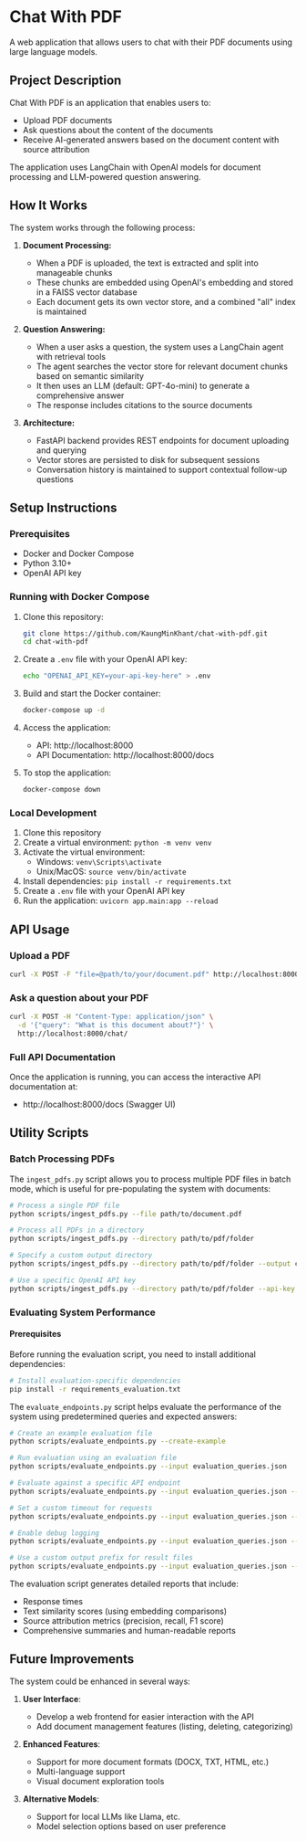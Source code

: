 # Chat With PDF

A web application that allows users to chat with their PDF documents using large language models.

## Project Description

Chat With PDF is an application that enables users to:
- Upload PDF documents
- Ask questions about the content of the documents
- Receive AI-generated answers based on the document content with source attribution

The application uses LangChain with OpenAI models for document processing and LLM-powered question answering.

## How It Works

The system works through the following process:

1. **Document Processing:**
   - When a PDF is uploaded, the text is extracted and split into manageable chunks
   - These chunks are embedded using OpenAI's embedding and stored in a FAISS vector database
   - Each document gets its own vector store, and a combined "all" index is maintained

2. **Question Answering:**
   - When a user asks a question, the system uses a LangChain agent with retrieval tools
   - The agent searches the vector store for relevant document chunks based on semantic similarity
   - It then uses an LLM (default: GPT-4o-mini) to generate a comprehensive answer
   - The response includes citations to the source documents

3. **Architecture:**
   - FastAPI backend provides REST endpoints for document uploading and querying
   - Vector stores are persisted to disk for subsequent sessions
   - Conversation history is maintained to support contextual follow-up questions

## Setup Instructions

### Prerequisites
- Docker and Docker Compose
- Python 3.10+
- OpenAI API key

### Running with Docker Compose

1. Clone this repository:
   ```bash
   git clone https://github.com/KaungMinKhant/chat-with-pdf.git
   cd chat-with-pdf
   ```

2. Create a `.env` file with your OpenAI API key:
   ```bash
   echo "OPENAI_API_KEY=your-api-key-here" > .env
   ```

3. Build and start the Docker container:
   ```bash
   docker-compose up -d
   ```

4. Access the application:
   - API: http://localhost:8000
   - API Documentation: http://localhost:8000/docs

5. To stop the application:
   ```bash
   docker-compose down
   ```

### Local Development
1. Clone this repository
2. Create a virtual environment: `python -m venv venv`
3. Activate the virtual environment:
   - Windows: `venv\Scripts\activate`
   - Unix/MacOS: `source venv/bin/activate`
4. Install dependencies: `pip install -r requirements.txt`
5. Create a `.env` file with your OpenAI API key
6. Run the application: `uvicorn app.main:app --reload`

## API Usage

### Upload a PDF
```bash
curl -X POST -F "file=@path/to/your/document.pdf" http://localhost:8000/upload-pdf/
```

### Ask a question about your PDF
```bash
curl -X POST -H "Content-Type: application/json" \
  -d '{"query": "What is this document about?"}' \
  http://localhost:8000/chat/
```

### Full API Documentation
Once the application is running, you can access the interactive API documentation at:
- http://localhost:8000/docs (Swagger UI)

## Utility Scripts

### Batch Processing PDFs

The `ingest_pdfs.py` script allows you to process multiple PDF files in batch mode, which is useful for pre-populating the system with documents:

```bash
# Process a single PDF file
python scripts/ingest_pdfs.py --file path/to/document.pdf

# Process all PDFs in a directory
python scripts/ingest_pdfs.py --directory path/to/pdf/folder

# Specify a custom output directory
python scripts/ingest_pdfs.py --directory path/to/pdf/folder --output custom/vectorstore/path

# Use a specific OpenAI API key
python scripts/ingest_pdfs.py --directory path/to/pdf/folder --api-key your-api-key
```

### Evaluating System Performance

#### Prerequisites

Before running the evaluation script, you need to install additional dependencies:

```bash
# Install evaluation-specific dependencies
pip install -r requirements_evaluation.txt
```

The `evaluate_endpoints.py` script helps evaluate the performance of the system using predetermined queries and expected answers:

```bash
# Create an example evaluation file
python scripts/evaluate_endpoints.py --create-example

# Run evaluation using an evaluation file
python scripts/evaluate_endpoints.py --input evaluation_queries.json

# Evaluate against a specific API endpoint
python scripts/evaluate_endpoints.py --input evaluation_queries.json --base-url http://your-api-url:8000

# Set a custom timeout for requests
python scripts/evaluate_endpoints.py --input evaluation_queries.json --timeout 120

# Enable debug logging
python scripts/evaluate_endpoints.py --input evaluation_queries.json --debug

# Use a custom output prefix for result files
python scripts/evaluate_endpoints.py --input evaluation_queries.json --output my_evaluation
```

The evaluation script generates detailed reports that include:
- Response times
- Text similarity scores (using embedding comparisons)
- Source attribution metrics (precision, recall, F1 score)
- Comprehensive summaries and human-readable reports

## Future Improvements

The system could be enhanced in several ways:

1. **User Interface**:
   - Develop a web frontend for easier interaction with the API
   - Add document management features (listing, deleting, categorizing)

2. **Enhanced Features**:
   - Support for more document formats (DOCX, TXT, HTML, etc.)
   - Multi-language support
   - Visual document exploration tools

3. **Alternative Models**:
   - Support for local LLMs like Llama, etc.
   - Model selection options based on user preference
